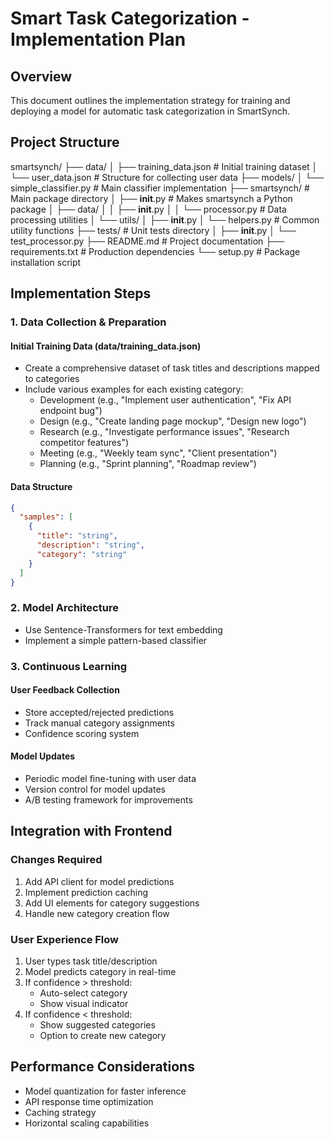 # Smart Task Categorization - Implementation Plan

## Overview
This document outlines the implementation strategy for training and deploying a model for automatic task categorization in SmartSynch.

## Project Structure

smartsynch/
├── data/
│   ├── training_data.json     # Initial training dataset
│   └── user_data.json        # Structure for collecting user data
├── models/
│   └── simple_classifier.py  # Main classifier implementation
├── smartsynch/               # Main package directory
│   ├── __init__.py          # Makes smartsynch a Python package
│   ├── data/
│   │   ├── __init__.py
│   │   └── processor.py     # Data processing utilities
│   └── utils/
│       ├── __init__.py
│       └── helpers.py      # Common utility functions
├── tests/                   # Unit tests directory
│   ├── __init__.py
│   └── test_processor.py
├── README.md                # Project documentation
├── requirements.txt         # Production dependencies
└── setup.py                 # Package installation script

## Implementation Steps

### 1. Data Collection & Preparation
#### Initial Training Data (data/training_data.json)
- Create a comprehensive dataset of task titles and descriptions mapped to categories
- Include various examples for each existing category:
  - Development (e.g., "Implement user authentication", "Fix API endpoint bug")
  - Design (e.g., "Create landing page mockup", "Design new logo")
  - Research (e.g., "Investigate performance issues", "Research competitor features")
  - Meeting (e.g., "Weekly team sync", "Client presentation")
  - Planning (e.g., "Sprint planning", "Roadmap review")

#### Data Structure
```json
{
  "samples": [
    {
      "title": "string",
      "description": "string",
      "category": "string"
    }
  ]
}
```

### 2. Model Architecture
- Use Sentence-Transformers for text embedding
- Implement a simple pattern-based classifier

### 3. Continuous Learning
#### User Feedback Collection
- Store accepted/rejected predictions
- Track manual category assignments
- Confidence scoring system

#### Model Updates
- Periodic model fine-tuning with user data
- Version control for model updates
- A/B testing framework for improvements

## Integration with Frontend
### Changes Required
1. Add API client for model predictions
2. Implement prediction caching
3. Add UI elements for category suggestions
4. Handle new category creation flow

### User Experience Flow
1. User types task title/description
2. Model predicts category in real-time
3. If confidence > threshold:
   - Auto-select category
   - Show visual indicator
4. If confidence < threshold:
   - Show suggested categories
   - Option to create new category

## Performance Considerations
- Model quantization for faster inference
- API response time optimization
- Caching strategy
- Horizontal scaling capabilities
